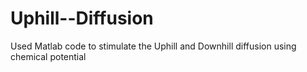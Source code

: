 # Uphill--Diffusion
Used Matlab code to stimulate the Uphill and Downhill diffusion using chemical potential
